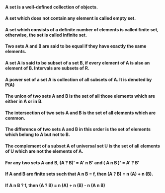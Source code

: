 #### A set is a well-defined collection of objects.
#### A set which does not contain any element is called empty set.
#### A set which consists of a definite number of elements is called finite set, otherwise, the set is called infinite set.
#### Two sets A and B are said to be equal if they have exactly the same elements.
#### A set A is said to be subset of a set B, if every element of A is also an element of B. Intervals are subsets of R.
#### A power set of a set A is collection of all subsets of A. It is denoted by P(A)
#### The union of two sets A and B is the set of all those elements which are either in A or in B.
#### The intersection of two sets A and B is the set of all elements which are common. 
#### The difference of two sets A and B in this order is the set of elements which belong to A but not to B.
#### The complement of a subset A of universal set U is the set of all elements of U which are not the elements of A.
#### For any two sets A and B, (A ? B)' = A' n B' and ( A n B )' = A' ? B'
#### If A and B are finite sets such that A n B = f, then (A ? B) = n (A) + n (B).
#### If A n B ? f, then (A ? B) = n (A) + n (B) - n (A n B)

